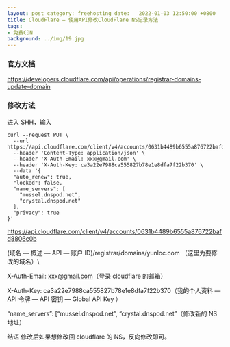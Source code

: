 ```yaml
---
layout: post category: freehosting date:   2022-01-03 12:50:00 +0800
title: CloudFlare – 使用API修改CloudFlare NS记录方法
tags:
- 免费CDN
background: ../img/19.jpg
---
```



### 官方文档
https://developers.cloudflare.com/api/operations/registrar-domains-update-domain


### 修改方法
进入 SHH，输入

```
curl --request PUT \
  --url https://api.cloudflare.com/client/v4/accounts/0631b4489b6555a876722bafd8806c0b/registrar/domains/yunloc.com\
  --header 'Content-Type: application/json' \
  --header 'X-Auth-Email: xxx@gmail.com' \
  --header 'X-Auth-Key: ca3a22e7988ca555827b78e1e8dfa7f22b370' \
  --data '{
  "auto_renew": true,
  "locked": false,
  "name_servers": [
    "mussel.dnspod.net",
    "crystal.dnspod.net"
  ],
  "privacy": true
}'
```


https://api.cloudflare.com/client/v4/accounts/0631b4489b6555a876722bafd8806c0b 

(域名 — 概述 — API — 账户 ID)/registrar/domains/yunloc.com （这里为要修改的域名）\

X-Auth-Email: xxx@gmail.com（登录 cloudflare 的邮箱）

X-Auth-Key: ca3a22e7988ca555827b78e1e8dfa7f22b370（我的个人资料 — API 令牌 — API 密钥 — Global API Key ）

“name_servers”: [“mussel.dnspod.net”, “crystal.dnspod.net”（修改新的 NS 地址）

结语
修改后如果想修改回 cloudflare 的 NS，反向修改即可。